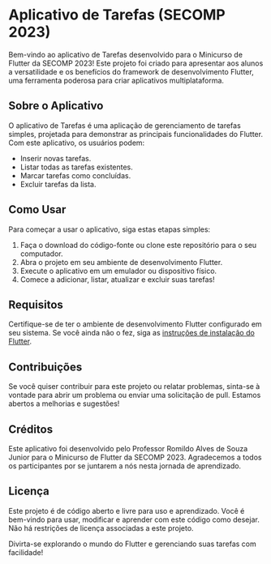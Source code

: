# Aplicativo de Tarefas (SECOMP 2023)

Bem-vindo ao aplicativo de Tarefas desenvolvido para o Minicurso de Flutter da SECOMP 2023! Este projeto foi criado para apresentar aos alunos a versatilidade e os benefícios do framework de desenvolvimento Flutter, uma ferramenta poderosa para criar aplicativos multiplataforma.

## Sobre o Aplicativo

O aplicativo de Tarefas é uma aplicação de gerenciamento de tarefas simples, projetada para demonstrar as principais funcionalidades do Flutter. Com este aplicativo, os usuários podem:

- Inserir novas tarefas.
- Listar todas as tarefas existentes.
- Marcar tarefas como concluídas.
- Excluir tarefas da lista.

## Como Usar

Para começar a usar o aplicativo, siga estas etapas simples:

1. Faça o download do código-fonte ou clone este repositório para o seu computador.
2. Abra o projeto em seu ambiente de desenvolvimento Flutter.
3. Execute o aplicativo em um emulador ou dispositivo físico.
4. Comece a adicionar, listar, atualizar e excluir suas tarefas!

## Requisitos

Certifique-se de ter o ambiente de desenvolvimento Flutter configurado em seu sistema. Se você ainda não o fez, siga as [instruções de instalação do Flutter](https://flutter.dev/docs/get-started/install).

## Contribuições

Se você quiser contribuir para este projeto ou relatar problemas, sinta-se à vontade para abrir um problema ou enviar uma solicitação de pull. Estamos abertos a melhorias e sugestões!

## Créditos

Este aplicativo foi desenvolvido pelo Professor Romildo Alves de Souza Junior para o Minicurso de Flutter da SECOMP 2023. Agradecemos a todos os participantes por se juntarem a nós nesta jornada de aprendizado.

## Licença

Este projeto é de código aberto e livre para uso e aprendizado. Você é bem-vindo para usar, modificar e aprender com este código como desejar. Não há restrições de licença associadas a este projeto.

Divirta-se explorando o mundo do Flutter e gerenciando suas tarefas com facilidade!

